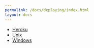 ```yaml
---
permalink: /docs/deploying/index.html
layout: docs
---
```


- [Heroku](/docs/deploying/heroku/)
- [Unix](/docs/deploying/unix/)
- [Windows](/docs/deploying/windows/)
